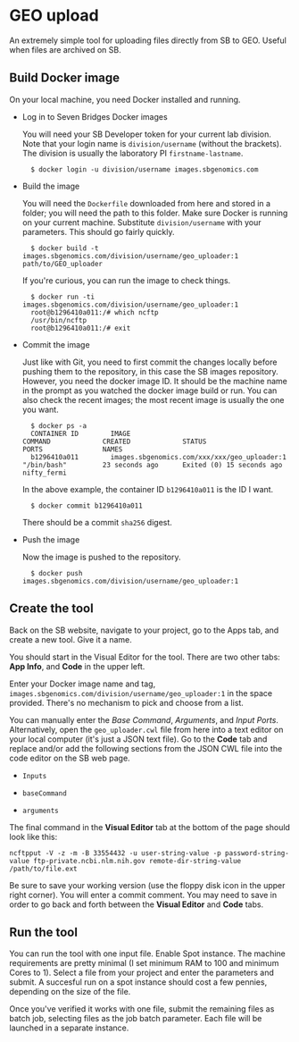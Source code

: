 # GEO upload 

An extremely simple tool for uploading files directly from SB to GEO. Useful when files 
are archived on SB. 

## Build Docker image

On your local machine, you need Docker installed and running.

- Log in to Seven Bridges Docker images

	You will need your SB Developer token for your current lab division. Note that 
	your login name is `division/username` (without the brackets). The division is 
	usually the laboratory PI `firstname-lastname`. 
	
		$ docker login -u division/username images.sbgenomics.com

- Build the image

	You will need the `Dockerfile` downloaded from here and stored in a folder; you will 
	need the path to this folder. Make sure Docker is running on your current machine. 
	Substitute `division/username` with your parameters. This should go fairly quickly. 
	
		$ docker build -t images.sbgenomics.com/division/username/geo_uploader:1 path/to/GEO_uploader
	
	If you're curious, you can run the image to check things.
		
		$ docker run -ti images.sbgenomics.com/division/username/geo_uploader:1 
		root@b1296410a011:/# which ncftp
		/usr/bin/ncftp
		root@b1296410a011:/# exit
	
- Commit the image
	
	Just like with Git, you need to first commit the changes locally before pushing 
	them to the repository, in this case the SB images repository. However, you need 
	the docker image ID. It should be the machine name in the prompt as you watched 
	the docker image build or run. You can also check the recent images; the most 
	recent image is usually the one you want.
	
		$ docker ps -a
		CONTAINER ID        IMAGE                                          COMMAND             CREATED             STATUS                      PORTS               NAMES
		b1296410a011        images.sbgenomics.com/xxx/xxx/geo_uploader:1   "/bin/bash"         23 seconds ago      Exited (0) 15 seconds ago                       nifty_fermi
	
	In the above example, the container ID `b1296410a011` is the ID I want.
	
		$ docker commit b1296410a011 
	
	There should be a commit `sha256` digest.

- Push the image

	Now the image is pushed to the repository.
	
		$ docker push images.sbgenomics.com/division/username/geo_uploader:1

## Create the tool

Back on the SB website, navigate to your project, go to the Apps tab, and create a new 
tool. Give it a name.

You should start in the Visual Editor for the tool. There are two other tabs: **App Info**, 
and **Code** in the upper left.

Enter your Docker image name and tag, `images.sbgenomics.com/division/username/geo_uploader:1` 
in the space provided. There's no mechanism to pick and choose from a list.

You can manually enter the *Base Command*, *Arguments*, and *Input Ports*. Alternatively, 
open the `geo_uploader.cwl` file from here into a text editor on your local computer 
(it's just a JSON text file). Go to the **Code** tab and replace and/or add the following 
sections from the JSON CWL file into the code editor on the SB web page.

- `Inputs`

- `baseCommand`

- `arguments`

The final command in the **Visual Editor** tab at the bottom of the page should look like 
this:

	ncftpput -V -z -m -B 33554432 -u user-string-value -p password-string-value ftp-private.ncbi.nlm.nih.gov remote-dir-string-value /path/to/file.ext

Be sure to save your working version (use the floppy disk icon in the upper right corner).
You will enter a commit comment. You may need to save in order to go back and forth 
between the **Visual Editor** and **Code** tabs. 

## Run the tool

You can run the tool with one input file. Enable Spot instance. The machine requirements 
are pretty minimal (I set minimum RAM to 100 and minimum Cores to 1). Select a file from 
your project and enter the parameters and submit. A succesful run on a spot instance 
should cost a few pennies, depending on the size of the file.

Once you've verified it works with one file, submit the remaining files as batch job, 
selecting files as the job batch parameter. Each file will be launched in a separate 
instance. 





